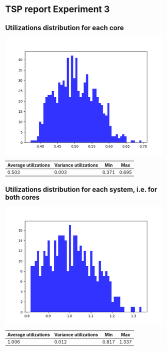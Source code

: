 # TSP report Experiment 3

## Utilizations distribution for each core

![ALT](./TSP_util_for_each_core.png)

| Average utilizations | Variance utilizations | Min | Max |
| ------ | ------ | ------ | ------ |
| 0.503 | 0.003 | 0.371 | 0.695 |

## Utilizations distribution for each system, i.e. for both cores

![ALT](./TSP_util_for_each_system.png)

| Average utilizations | Variance utilizations | Min | Max |
| ------ | ------ | ------ | ------ |
| 1.006 | 0.012 | 0.817 | 1.337 |

